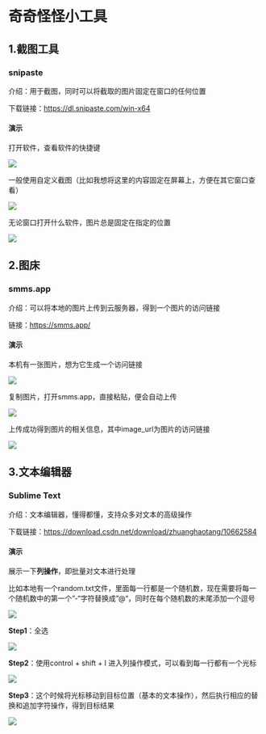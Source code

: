 # 奇奇怪怪小工具


## 1.截图工具

### snipaste

介绍：用于截图，同时可以将截取的图片固定在窗口的任何位置

下载链接：https://dl.snipaste.com/win-x64

#### 演示

打开软件，查看软件的快捷键

![](https://s2.loli.net/2022/10/21/YBp5VR3I6LCTPih.png)

一般使用自定义截图（比如我想将这里的内容固定在屏幕上，方便在其它窗口查看）

![](https://s2.loli.net/2022/10/21/yaUxoLiGqmRk9lC.png)

无论窗口打开什么软件，图片总是固定在指定的位置

![](https://s2.loli.net/2022/10/21/PTEso8iQnlJMcmF.png)




## 2.图床

### smms.app

介绍：可以将本地的图片上传到云服务器，得到一个图片的访问链接

链接：https://smms.app/

#### 演示

本机有一张图片，想为它生成一个访问链接

![](https://s2.loli.net/2022/10/21/HuoOU2jk9XKdwWz.png)


复制图片，打开smms.app，直接粘贴，便会自动上传

![](https://s2.loli.net/2022/10/21/rHj5eI9OYf1NFRG.png)


上传成功得到图片的相关信息，其中image_url为图片的访问链接

![](https://s2.loli.net/2022/10/21/62fWG4N8V71hbM9.png)



## 3.文本编辑器

### Sublime Text

介绍：文本编辑器，懂得都懂，支持众多对文本的高级操作

下载链接：https://download.csdn.net/download/zhuanghaotang/10662584

#### 演示

展示一下**列操作**，即批量对文本进行处理

比如本地有一个random.txt文件，里面每一行都是一个随机数，现在需要将每一个随机数中的第一个”-“字符替换成”@“，同时在每个随机数的末尾添加一个逗号

![](https://s2.loli.net/2022/10/21/sTxmOIz3cHr7eCV.png)


**Step1**：全选

![](https://s2.loli.net/2022/10/21/74VWKudnkCI3vAL.png)


**Step2**：使用control + shift + l 进入列操作模式，可以看到每一行都有一个光标

![](https://s2.loli.net/2022/10/21/e8Ak564QUjMlxTo.png)


**Step3**：这个时候将光标移动到目标位置（基本的文本操作），然后执行相应的替换和追加字符操作，得到目标结果

![](https://s2.loli.net/2022/10/21/XBE36UFCbRQDnH1.png)



